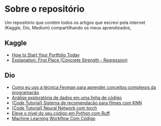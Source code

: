 # Sobre o repositório
Um repositório que contém todos os artigos que escrevi pela internet (Kaggle, Dio, Medium) compartilhando os meus aprendizados,

## Kaggle
- [How to Start Your Portfolio Today](https://www.kaggle.com/discussions/getting-started/492492)
- [Explanation: First Place (Concrete Strength - Regression)](https://www.kaggle.com/competitions/concrete-strength-regression/discussion/493878)

## Dio
- [Como eu uso a técnica Feyman para aprender conceitos complexos da programação](https://web.dio.me/articles/como-eu-uso-a-tecnica-feyman-para-aprender-conceitos-complexos-da-programacao?back=%2Farticles&page=1&order=oldest)
- [Análise exploratória de dados em uma linha de código](https://web.dio.me/articles/analise-exploratoria-de-dados-em-uma-linha-de-codigo?back=%2Fhome&page=1&order=oldest)
- [[Code Tutorial] Sistema de recomendação para filmes com KNN](https://web.dio.me/articles/code-tutorial-sistema-de-recomendacao-para-filmes-com-knn?back=%2Fhome&page=1&order=oldest)
- [[Code Tutorial] Neural Network com torch](https://web.dio.me/articles/code-tutorial-neural-network-com-torch?back=%2Farticles&page=1&order=oldest)
- [Eleve o nível do seu código em Python com Ruff](https://web.dio.me/articles/eleve-o-nivel-do-seu-codigo-em-python-com-ruff?back=%2Farticles&page=1&order=oldest)
- [Machine Learning Workflow Com Código](https://web.dio.me/articles/machine-learning-workflow-com-codigo?back=%2Farticles&page=1&order=oldest)



